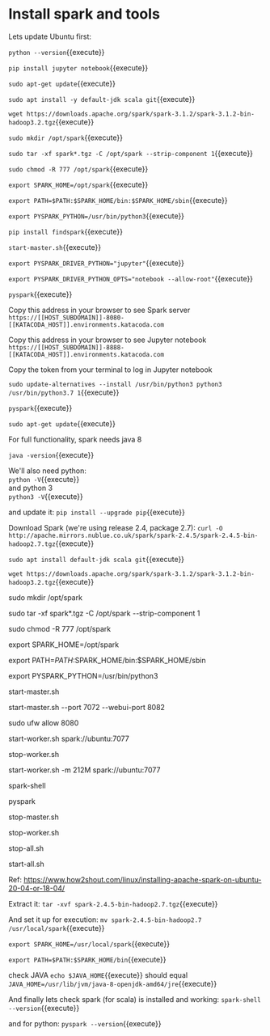 # Install spark and tools

Lets update Ubuntu first:

`python --version`{{execute}}

`pip install jupyter notebook`{{execute}}

`sudo apt-get update`{{execute}}

`sudo apt install -y default-jdk scala git`{{execute}}

`wget https://downloads.apache.org/spark/spark-3.1.2/spark-3.1.2-bin-hadoop3.2.tgz`{{execute}}

`sudo mkdir /opt/spark`{{execute}}

`sudo tar -xf spark*.tgz -C /opt/spark --strip-component 1`{{execute}}

`sudo chmod -R 777 /opt/spark`{{execute}}

`export SPARK_HOME=/opt/spark`{{execute}}

`export PATH=$PATH:$SPARK_HOME/bin:$SPARK_HOME/sbin`{{execute}}

`export PYSPARK_PYTHON=/usr/bin/python3`{{execute}}

`pip install findspark`{{execute}}

`start-master.sh`{{execute}}

`export PYSPARK_DRIVER_PYTHON="jupyter"`{{execute}}

`export PYSPARK_DRIVER_PYTHON_OPTS="notebook --allow-root"`{{execute}}

`pyspark`{{execute}}

Copy this address in your browser to see Spark server
`https://[[HOST_SUBDOMAIN]]-8080-[[KATACODA_HOST]].environments.katacoda.com`

Copy this address in your browser to see Jupyter notebook
`https://[[HOST_SUBDOMAIN]]-8888-[[KATACODA_HOST]].environments.katacoda.com`

Copy the token from your terminal to log in Jupyter notebook

`sudo update-alternatives --install /usr/bin/python3 python3 /usr/bin/python3.7 1`{{execute}}

`pyspark`{{execute}}

`sudo apt-get update`{{execute}}

For full functionality, spark needs java 8

`java -version`{{execute}}

We'll also need python:   
`python -V`{{execute}}   
and python 3   
`python3 -V`{{execute}}

and update it:
`pip install --upgrade pip`{{execute}}


Download Spark (we're using release 2.4, package 2.7):
`curl -O http://apache.mirrors.nublue.co.uk/spark/spark-2.4.5/spark-2.4.5-bin-hadoop2.7.tgz`{{execute}}

`sudo apt install default-jdk scala git`{{execute}}

`wget https://downloads.apache.org/spark/spark-3.1.2/spark-3.1.2-bin-hadoop3.2.tgz`{{execute}}

sudo mkdir /opt/spark

sudo tar -xf spark*.tgz -C /opt/spark --strip-component 1

sudo chmod -R 777 /opt/spark

export SPARK_HOME=/opt/spark

export PATH=$PATH:$SPARK_HOME/bin:$SPARK_HOME/sbin

export PYSPARK_PYTHON=/usr/bin/python3

start-master.sh


start-master.sh --port 7072 --webui-port 8082

sudo ufw allow 8080

start-worker.sh spark://ubuntu:7077

stop-worker.sh

start-worker.sh -m 212M spark://ubuntu:7077

spark-shell

pyspark

stop-master.sh

stop-worker.sh

stop-all.sh

start-all.sh

Ref: https://www.how2shout.com/linux/installing-apache-spark-on-ubuntu-20-04-or-18-04/

Extract it:
`tar -xvf spark-2.4.5-bin-hadoop2.7.tgz`{{execute}}

And set it up for execution:
`mv spark-2.4.5-bin-hadoop2.7 /usr/local/spark`{{execute}}



`export SPARK_HOME=/usr/local/spark`{{execute}}

`export PATH=$PATH:$SPARK_HOME/bin`{{execute}}


check JAVA
`echo $JAVA_HOME`{{execute}}
should equal
`JAVA_HOME=/usr/lib/jvm/java-8-openjdk-amd64/jre`{{execute}}

And finally lets check spark (for scala) is installed and working:
`spark-shell --version`{{execute}}

and for python:
`pyspark --version`{{execute}}
